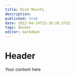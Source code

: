 ```yaml
---
title: Bind Mounts
description: 
published: true
date: 2022-04-24T23:10:28.573Z
tags: docker
editor: markdown
---
```


# Header
Your content here